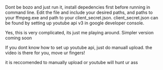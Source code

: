 Dont be bozo and just run it, install depedencies first before running in command line. Edit the file and include your desired paths, and paths to your ffmpeg.exe and path to your client_secret.json. client_secret.json can be found by setting up youtube api v3 in google developer console. 

Yes, this is very complicated, its just me playing around. Simpler version coming soon

If you dont know how to set up youtube api, just do manuall upload. the video is there for you, move ur fingers!

it is reccomended to manually upload or youtube will hunt ur ass
